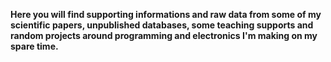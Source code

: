 **Here you will find supporting informations and raw data from some of my scientific papers, unpublished databases, some teaching supports and random projects around programming and electronics I'm making on my spare time.**